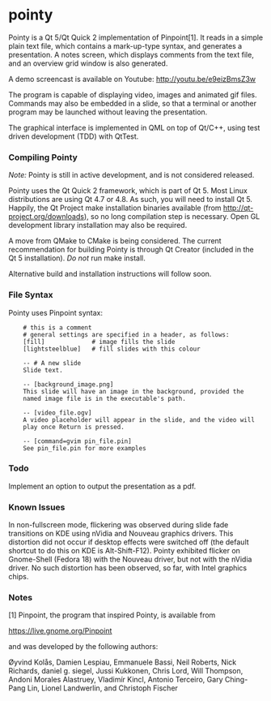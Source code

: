 pointy
======

Pointy is a Qt 5/Qt Quick 2 implementation of Pinpoint[1]. It reads in a simple plain text file, which contains a mark-up-type syntax, and generates a presentation. A notes screen, which displays comments from the text file, and an overview grid window is also generated.

A demo screencast is available on Youtube: http://youtu.be/e9eizBmsZ3w

The program is capable of displaying video, images and animated gif files. Commands may also be embedded in a slide, so that a terminal or another program may be launched without leaving the presentation. 

The graphical interface is implemented in QML on top of Qt/C++, using test driven development (TDD) with QtTest. 

### Compiling Pointy ###

*Note:* Pointy is still in active development, and is not considered released. 

Pointy uses the Qt Quick 2 framework, which is part of Qt 5. Most Linux distributions are using Qt 4.7 or 4.8. As such, you will need to install Qt 5. Happily, the Qt Project make installation binaries available (from http://qt-project.org/downloads), so no long compilation step is necessary. Open GL development library installation may also be required.

A move from QMake to CMake is being considered. The current recommendation for building Pointy is through Qt Creator (included in the Qt 5 installation). _Do not_ run make install.

Alternative build and installation instructions will follow soon.

### File Syntax ###

Pointy uses Pinpoint syntax:

        # this is a comment
        # general settings are specified in a header, as follows:
        [fill]             # image fills the slide
        [lightsteelblue]   # fill slides with this colour

        -- # A new slide
        Slide text.

        -- [background_image.png]
        This slide will have an image in the background, provided the 
        named image file is in the executable's path.

        -- [video_file.ogv]
        A video placeholder will appear in the slide, and the video will
        play once Return is pressed.

        -- [command=gvim pin_file.pin]
        See pin_file.pin for more examples

### Todo ###

Implement an option to output the presentation as a pdf.

### Known Issues ###

In non-fullscreen mode, flickering was observed during slide fade transitions on KDE using nVidia and Nouveau graphics drivers. This distortion did not occur if desktop effects were switched off (the default shortcut to do this on KDE is Alt-Shift-F12). Pointy exhibited flicker on Gnome-Shell (Fedora 18) with the Nouveau driver, but not with the nVidia driver. No such distortion has been observed, so far, with Intel graphics chips.

### Notes ###

[1] Pinpoint, the program that inspired Pointy, is available from  
 
https://live.gnome.org/Pinpoint  

and was developed by the following authors:

Øyvind Kolås, Damien Lespiau, Emmanuele Bassi, Neil Roberts,
Nick Richards, daniel g. siegel, Jussi Kukkonen, Chris Lord,
Will Thompson, Andoni Morales Alastruey, Vladimír Kincl,
Antonio Terceiro, Gary Ching-Pang Lin, Lionel Landwerlin, 
and Christoph Fischer 

